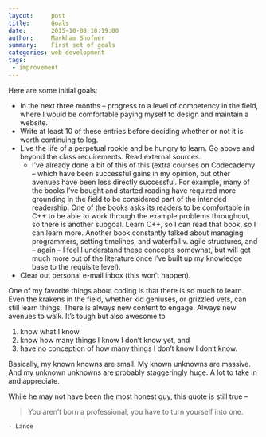 ```yaml
---
layout:     post
title:      Goals
date:       2015-10-08 18:19:00
author:     Markham Shofner
summary:    First set of goals
categories: web development
tags:
 - improvement
---
```


Here are some initial goals:

- In the next three months – progress to a level of competency in the field, where I would be comfortable paying myself to design and maintain a website.
- Write at least 10 of these entries before deciding whether or not it is worth continuing to log.
- Live the life of a perpetual rookie and be hungry to learn. Go above and beyond the class requirements. Read external sources.
  - I’ve already done a bit of this of this (extra courses on Codecademy – which have been successful gains in my opinion, but other avenues have been less directly successful. For example, many of the books I’ve bought and started reading have required more grounding in the field to be considered part of the intended readership. One of the books asks its readers to be comfortable in C++ to be able to work through the example problems throughout, so there is another subgoal. Learn C++, so I can read that book, so I can learn more. Another book constantly talked about managing programmers, setting timelines, and waterfall v. agile structures, and – again – I feel I understand these concepts somewhat, but will get much more out of the literature once I’ve built up my knowledge base to the requisite level).
- Clear out personal e-mail inbox (this won’t happen).

One of my favorite things about coding is that there is so much to learn. Even the krakens in the field, whether kid geniuses, or grizzled vets, can still learn things. There is always new content to engage. Always new avenues to walk. It’s tough but also awesome to
1. know what I know
2. know how many things I know I don’t know yet, and
3. have no conception of how many things I don’t know I don’t know.

Basically, my known knowns are small. My known unknowns are massive. And my unknown unknowns are probably staggeringly huge. A lot to take in and appreciate.

While he may not have been the most honest guy, this quote is still true –

> You aren’t born a professional, you have to turn yourself into one.

	- Lance

